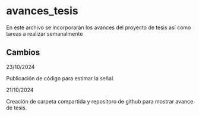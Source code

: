 # avances_tesis

En este archivo se incorporarán los avances del proyecto de tesis así como tareas a realizar semanalmente

## Cambios

23/10/2024

Publicación de código para estimar la señal.

21/10/2024

Creación de carpeta compartida y repositoro de github para mostrar avance de tesis.

